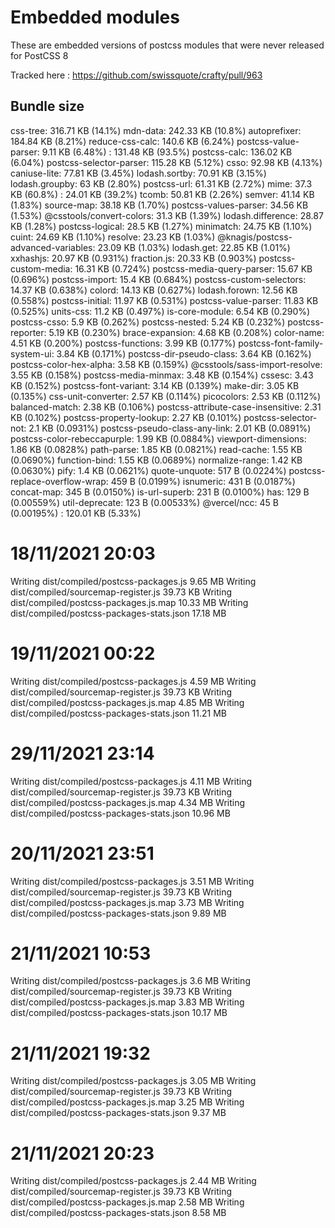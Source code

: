 # Embedded modules

These are embedded versions of postcss modules that were never released for PostCSS 8

Tracked here : https://github.com/swissquote/crafty/pull/963

## Bundle size

css-tree: 316.71 KB (14.1%)
mdn-data: 242.33 KB (10.8%)
autoprefixer: 184.84 KB (8.21%)
reduce-css-calc: 140.6 KB (6.24%)
  postcss-value-parser: 9.11 KB (6.48%)
  <self>: 131.48 KB (93.5%)
postcss-calc: 136.02 KB (6.04%)
postcss-selector-parser: 115.28 KB (5.12%)
csso: 92.98 KB (4.13%)
caniuse-lite: 77.81 KB (3.45%)
lodash.sortby: 70.91 KB (3.15%)
lodash.groupby: 63 KB (2.80%)
postcss-url: 61.31 KB (2.72%)
  mime: 37.3 KB (60.8%)
  <self>: 24.01 KB (39.2%)
tcomb: 50.81 KB (2.26%)
semver: 41.14 KB (1.83%)
source-map: 38.18 KB (1.70%)
postcss-values-parser: 34.56 KB (1.53%)
@csstools/convert-colors: 31.3 KB (1.39%)
lodash.difference: 28.87 KB (1.28%)
postcss-logical: 28.5 KB (1.27%)
minimatch: 24.75 KB (1.10%)
cuint: 24.69 KB (1.10%)
resolve: 23.23 KB (1.03%)
@knagis/postcss-advanced-variables: 23.09 KB (1.03%)
lodash.get: 22.85 KB (1.01%)
xxhashjs: 20.97 KB (0.931%)
fraction.js: 20.33 KB (0.903%)
postcss-custom-media: 16.31 KB (0.724%)
postcss-media-query-parser: 15.67 KB (0.696%)
postcss-import: 15.4 KB (0.684%)
postcss-custom-selectors: 14.37 KB (0.638%)
colord: 14.13 KB (0.627%)
lodash.forown: 12.56 KB (0.558%)
postcss-initial: 11.97 KB (0.531%)
postcss-value-parser: 11.83 KB (0.525%)
units-css: 11.2 KB (0.497%)
is-core-module: 6.54 KB (0.290%)
postcss-csso: 5.9 KB (0.262%)
postcss-nested: 5.24 KB (0.232%)
postcss-reporter: 5.19 KB (0.230%)
brace-expansion: 4.68 KB (0.208%)
color-name: 4.51 KB (0.200%)
postcss-functions: 3.99 KB (0.177%)
postcss-font-family-system-ui: 3.84 KB (0.171%)
postcss-dir-pseudo-class: 3.64 KB (0.162%)
postcss-color-hex-alpha: 3.58 KB (0.159%)
@csstools/sass-import-resolve: 3.55 KB (0.158%)
postcss-media-minmax: 3.48 KB (0.154%)
cssesc: 3.43 KB (0.152%)
postcss-font-variant: 3.14 KB (0.139%)
make-dir: 3.05 KB (0.135%)
css-unit-converter: 2.57 KB (0.114%)
picocolors: 2.53 KB (0.112%)
balanced-match: 2.38 KB (0.106%)
postcss-attribute-case-insensitive: 2.31 KB (0.102%)
postcss-property-lookup: 2.27 KB (0.101%)
postcss-selector-not: 2.1 KB (0.0931%)
postcss-pseudo-class-any-link: 2.01 KB (0.0891%)
postcss-color-rebeccapurple: 1.99 KB (0.0884%)
viewport-dimensions: 1.86 KB (0.0828%)
path-parse: 1.85 KB (0.0821%)
read-cache: 1.55 KB (0.0690%)
function-bind: 1.55 KB (0.0689%)
normalize-range: 1.42 KB (0.0630%)
pify: 1.4 KB (0.0621%)
quote-unquote: 517 B (0.0224%)
postcss-replace-overflow-wrap: 459 B (0.0199%)
isnumeric: 431 B (0.0187%)
concat-map: 345 B (0.0150%)
is-url-superb: 231 B (0.0100%)
has: 129 B (0.00559%)
util-deprecate: 123 B (0.00533%)
@vercel/ncc: 45 B (0.00195%)
<self>: 120.01 KB (5.33%)


# 18/11/2021 20:03

Writing dist/compiled/postcss-packages.js 9.65 MB
Writing dist/compiled/sourcemap-register.js 39.73 KB
Writing dist/compiled/postcss-packages.js.map 10.33 MB
Writing dist/compiled/postcss-packages-stats.json 17.18 MB

# 19/11/2021 00:22

Writing dist/compiled/postcss-packages.js 4.59 MB
Writing dist/compiled/sourcemap-register.js 39.73 KB
Writing dist/compiled/postcss-packages.js.map 4.85 MB
Writing dist/compiled/postcss-packages-stats.json 11.21 MB

# 29/11/2021 23:14

Writing dist/compiled/postcss-packages.js 4.11 MB
Writing dist/compiled/sourcemap-register.js 39.73 KB
Writing dist/compiled/postcss-packages.js.map 4.34 MB
Writing dist/compiled/postcss-packages-stats.json 10.96 MB

# 20/11/2021 23:51

Writing dist/compiled/postcss-packages.js 3.51 MB
Writing dist/compiled/sourcemap-register.js 39.73 KB
Writing dist/compiled/postcss-packages.js.map 3.73 MB
Writing dist/compiled/postcss-packages-stats.json 9.89 MB

# 21/11/2021 10:53

Writing dist/compiled/postcss-packages.js 3.6 MB
Writing dist/compiled/sourcemap-register.js 39.73 KB
Writing dist/compiled/postcss-packages.js.map 3.83 MB
Writing dist/compiled/postcss-packages-stats.json 10.17 MB

# 21/11/2021 19:32

Writing dist/compiled/postcss-packages.js 3.05 MB
Writing dist/compiled/sourcemap-register.js 39.73 KB
Writing dist/compiled/postcss-packages.js.map 3.25 MB
Writing dist/compiled/postcss-packages-stats.json 9.37 MB

# 21/11/2021 20:23

Writing dist/compiled/postcss-packages.js 2.44 MB
Writing dist/compiled/sourcemap-register.js 39.73 KB
Writing dist/compiled/postcss-packages.js.map 2.58 MB
Writing dist/compiled/postcss-packages-stats.json 8.58 MB